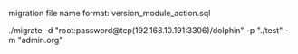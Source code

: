 migration file name format:
  version_module_action.sql

./migrate -d "root:password@tcp(192.168.10.191:3306)/dolphin" -p "./test" -m "admin.org"
